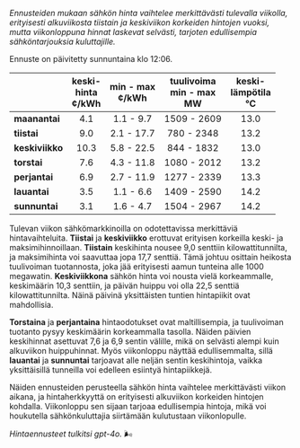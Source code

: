 *Ennusteiden mukaan sähkön hinta vaihtelee merkittävästi tulevalla viikolla, erityisesti alkuviikosta tiistain ja keskiviikon korkeiden hintojen vuoksi, mutta viikonloppuna hinnat laskevat selvästi, tarjoten edullisempia sähköntarjouksia kuluttajille.*

Ennuste on päivitetty sunnuntaina klo 12:06.

|            | keski-<br>hinta<br>¢/kWh | min - max<br>¢/kWh | tuulivoima<br>min - max<br>MW | keski-<br>lämpötila<br>°C |
|:-------------|:----------------:|:----------------:|:-------------:|:-------------:|
| **maanantai** |       4.1       |     1.1 - 9.7    |   1509 - 2609 |      13.0     |
| **tiistai**   |       9.0       |    2.1 - 17.7    |    780 - 2348 |      13.2     |
| **keskiviikko** |     10.3       |    5.8 - 22.5    |    844 - 1832 |      13.0     |
| **torstai**   |       7.6       |    4.3 - 11.8    |   1080 - 2012 |      13.2     |
| **perjantai** |       6.9       |    2.7 - 11.9    |   1277 - 2339 |      13.3     |
| **lauantai**  |       3.5       |    1.1 - 6.6     |   1409 - 2590 |      14.2     |
| **sunnuntai** |       3.1       |    1.6 - 4.7     |   1504 - 2967 |      14.2     |

Tulevan viikon sähkömarkkinoilla on odotettavissa merkittäviä hintavaihteluita. **Tiistai** ja **keskiviikko** erottuvat erityisen korkeilla keski- ja maksimihinnoillaan. **Tiistain** keskihinta nousee 9,0 senttiin kilowattitunnilta, ja maksimihinta voi saavuttaa jopa 17,7 senttiä. Tämä johtuu osittain heikosta tuulivoiman tuotannosta, joka jää erityisesti aamun tunteina alle 1000 megawatin. **Keskiviikkona** sähkön hinta voi nousta vielä korkeammalle, keskimäärin 10,3 senttiin, ja päivän huippu voi olla 22,5 senttiä kilowattitunnilta. Näinä päivinä yksittäisten tuntien hintapiikit ovat mahdollisia.

**Torstaina** ja **perjantaina** hintaodotukset ovat maltillisempia, ja tuulivoiman tuotanto pysyy keskimäärin korkeammalla tasolla. Näiden päivien keskihinnat asettuvat 7,6 ja 6,9 sentin välille, mikä on selvästi alempi kuin alkuviikon huippuhinnat. Myös viikonloppu näyttää edullisemmalta, sillä **lauantai** ja **sunnuntai** tarjoavat alle neljän sentin keskihintoja, vaikka yksittäisillä tunneilla voi edelleen esiintyä hintapiikkejä.

Näiden ennusteiden perusteella sähkön hinta vaihtelee merkittävästi viikon aikana, ja hintaherkkyyttä on erityisesti alkuviikon korkeiden hintojen kohdalla. Viikonloppu sen sijaan tarjoaa edullisempia hintoja, mikä voi houkutella sähkönkuluttajia siirtämään kulutustaan viikonlopulle.

*Hintaennusteet tulkitsi gpt-4o.* 🌬️
